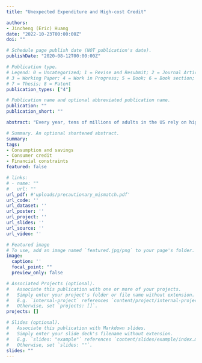 ```yaml
---
title: "Unexpected Expenditure and High-cost Credit"

authors:
- Jincheng (Eric) Huang
date: "2022-10-23T00:00:00Z"
doi: ""

# Schedule page publish date (NOT publication's date).
publishDate: "2020-08-12T00:00:00Z"

# Publication type.
# Legend: 0 = Uncategorized; 1 = Revise and Resubmit; 2 = Journal Article;
# 3 = Working Paper; 4 = Work in Progress; 5 = Book; 6 = Book section;
# 7 = Thesis; 8 = Patent
publication_types: ["4"]

# Publication name and optional abbreviated publication name.
publication: ""
publication_short: ""

abstract: "Every year, tens of millions of adults in the US rely on high-cost credit such as payday loans for liquidity, and most loans are rolled-over multiple times, resulting in high accumulated fees. I find that the use of high-cost credit is associated with (a series of) unexpected expenditures in families with low income. Using PSID and the Consumer Expenditure Survey, I document the variation in shares of unexpected expenditure in household spending across households of different income and wealth profiles. I provide a theory of earnings, wealth and expense uncertainty and study the conditions under which frequent borrowing of high-cost credit arises. "

# Summary. An optional shortened abstract.
summary:
tags:
- Consumption and savings
- Consumer credit
- Financial constraints
featured: false

# links:
# - name: ""
#   url: ""
url_pdf: #'uploads/precautionary_mismatch.pdf'
url_code: ''
url_dataset: ''
url_poster: ''
url_project: ''
url_slides: ''
url_source: ''
url_video: ''

# Featured image
# To use, add an image named `featured.jpg/png` to your page's folder.
image:
  caption: ''
  focal_point: ""
  preview_only: false

# Associated Projects (optional).
#   Associate this publication with one or more of your projects.
#   Simply enter your project's folder or file name without extension.
#   E.g. `internal-project` references `content/project/internal-project/index.md`.
#   Otherwise, set `projects: []`.
projects: []

# Slides (optional).
#   Associate this publication with Markdown slides.
#   Simply enter your slide deck's filename without extension.
#   E.g. `slides: "example"` references `content/slides/example/index.md`.
#   Otherwise, set `slides: ""`.
slides: ""
---
```

